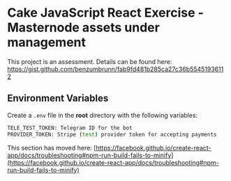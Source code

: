 # Cake JavaScript React Exercise - Masternode assets under management

This project is an assessment. Details can be found here: https://gist.github.com/benzumbrunn/fab9fd481b285ca27c36b55451936112

## Environment Variables
Create a `.env` file in the **root** directory with the following variables:
```bash
TELE_TEST_TOKEN: Telegram ID for the bot
PROVIDER_TOKEN: Stripe (test) provider token for accepting payments
```
This section has moved here: [https://facebook.github.io/create-react-app/docs/troubleshooting#npm-run-build-fails-to-minify](https://facebook.github.io/create-react-app/docs/troubleshooting#npm-run-build-fails-to-minify)
